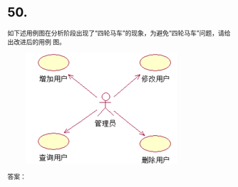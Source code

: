 # 50.

如下述用例图在分析阶段出现了“四轮马车”的现象，为避免“四轮马车”问题，请给出改进后的用例 图。

<figure><img src="../.gitbook/assets/image (66).png" alt=""><figcaption></figcaption></figure>



答案：


